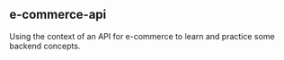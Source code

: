 ## e-commerce-api

Using the context of an API for e-commerce to learn and practice some backend concepts.
